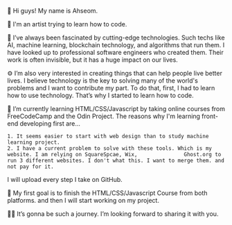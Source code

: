 👋 Hi guys! My name is Ahseom. 

👾 I'm an artist trying to learn how to code. 

🤖 I’ve always been fascinated by cutting-edge technologies. Such techs like AI, machine learning, blockchain technology, and algorithms that run them. I have looked up to professional software engineers who created them. Their work is often invisible, but it has a huge impact on our lives.

⚙️ I’m also very interested in creating things that can help people live better lives. I believe technology is the key to solving many of the world's problems and I want to contribute my part.
To do that, first, I had to learn how to use technology. That’s why I started to learn how to code. 

🤯 I’m currently learning HTML/CSS/Javascript by taking online courses from FreeCodeCamp and the Odin Project. The reasons why I'm learning front-end developing first are...

    1. It seems easier to start with web design than to study machine learning project. 
    2. I have a current problem to solve with these tools. Which is my website. I am relying on SquareSpcae, Wix,               Ghost.org to run 3 different websites. I don't what this. I want to merge them. and not pay for it.   
    
I will upload every step I take on GitHub. 

📍 My first goal is to finish the HTML/CSS/Javascript Course from both platforms. and then I will start working on my project. 

🧗‍♀️ It’s gonna be such a journey. I’m looking forward to sharing it with you.
